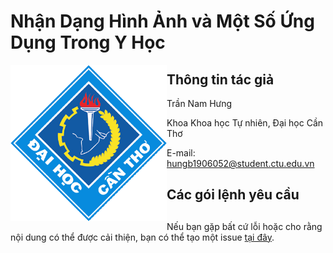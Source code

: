 

# Nhận Dạng Hình Ảnh và Một Số Ứng Dụng Trong Y Học

<img src="layout_set_logo.gif" align="left" alt="" width="250"/>

## Thông tin tác giả

Trần Nam Hưng 

Khoa Khoa học Tự nhiên, Đại học Cần Thơ

E-mail: <hungb1906052@student.ctu.edu.vn>





## Các gói lệnh yêu cầu

## 




Nếu bạn gặp bất cứ lỗi hoặc cho rằng nội dung có thể được cải thiện, bạn có thể tạo một issue [tại đây](https://github.com/hungtrannam/image_classification/issues).
